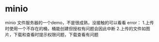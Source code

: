 # minio
minio 文件服务器的一个demo，不是很成熟，没接触的可以看看
error：
1.上传时使用一个不存在的桶，桶能创建但授权有问题会因此中断
2.上传的文件如图片，下载和查看时提示权限问题，下载查看有问题
